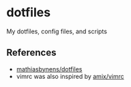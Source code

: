 # dotfiles

My dotfiles, config files, and scripts

## References

- [mathiasbynens/dotfiles](www.github.com/mathiasbynens/dotfiles)
- vimrc was also inspired by [amix/vimrc](www.github.com/amix/vimrc)
